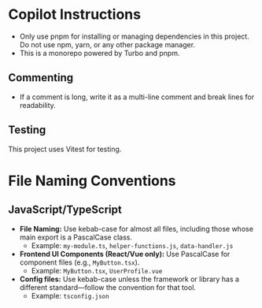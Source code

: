 # Copilot Instructions

- Only use pnpm for installing or managing dependencies in this project. Do not use npm, yarn, or any other package manager.
- This is a monorepo powered by Turbo and pnpm.

## Commenting

- If a comment is long, write it as a multi-line comment and break lines for readability.

## Testing

This project uses Vitest for testing.

# File Naming Conventions

## JavaScript/TypeScript

- **File Naming:** Use kebab-case for almost all files, including those whose main export is a PascalCase class.
  - Example: `my-module.ts`, `helper-functions.js`, `data-handler.js`
- **Frontend UI Components (React/Vue only):** Use PascalCase for component files (e.g., `MyButton.tsx`).
  - Example: `MyButton.tsx`, `UserProfile.vue`
- **Config files:** Use kebab-case unless the framework or library has a different standard—follow the convention for that tool.
  - Example: `tsconfig.json`
